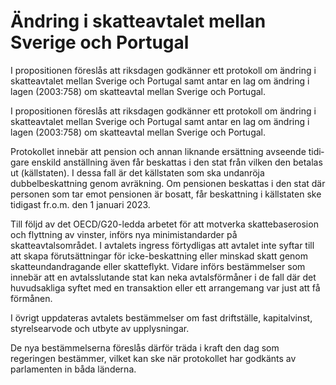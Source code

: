 # Ändring i skatteavtalet mellan Sverige och Portugal

I propositionen föreslås att riksdagen godkänner ett protokoll om ändring i skatteavtalet mellan Sverige och Portugal samt antar en lag om ändring i lagen (2003:758) om skatteavtal mellan Sverige och Portugal.

I propositionen föreslås att riksdagen godkänner ett protokoll om ändring i skatteavtalet mellan Sverige och Portugal samt antar en lag om ändring i lagen (2003:758) om skatteavtal mellan Sverige och Portugal.

Protokollet innebär att pension och annan liknande ersättning avseende tidi­gare enskild anställning även får beskattas i den stat från vilken den betalas ut (källstaten). I dessa fall är det källstaten som ska undanröja dubbelbeskatt­ning genom avräkning. Om pensionen beskattas i den stat där personen som tar emot pensionen är bosatt, får beskattning i källstaten ske tidigast fr.o.m. den 1 januari 2023.

Till följd av det OECD/G20-ledda arbetet för att motverka skattebaserosion och flyttning av vinster, införs nya minimistandarder på skatteavtalsområdet. I avtalets ingress förtydligas att avtalet inte syftar till att skapa förutsättningar för icke-beskattning eller minskad skatt genom skatteundandragande eller skatteflykt. Vidare införs bestämmelser som innebär att en avtalsslutande stat kan neka avtalsförmåner i de fall där det huvudsakliga syftet med en transak­tion eller ett arrangemang var just att få förmånen.

I övrigt uppdateras avtalets bestämmelser om fast driftställe, kapital­vinst, styrelsearvode och utbyte av upplysningar.

De nya bestämmelserna föreslås därför träda i kraft den dag som regeringen bestämmer, vilket kan ske när protokollet har godkänts av parlamenten in båda länderna.
